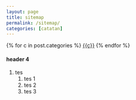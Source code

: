 ```yaml
---
layout: page
title: sitemap
permalink: /sitemap/
categories: [catatan]
---
```


<div class="categories">
  {% for c in post.categories %}
  <a href="#!" data-base-url="{{site.baseurl}}" class="category">{{c}}</a>
  {% endfor %}
</div>

#### header 4
1. tes
    1. tes 1
    1. tes 2
    1. tes 3